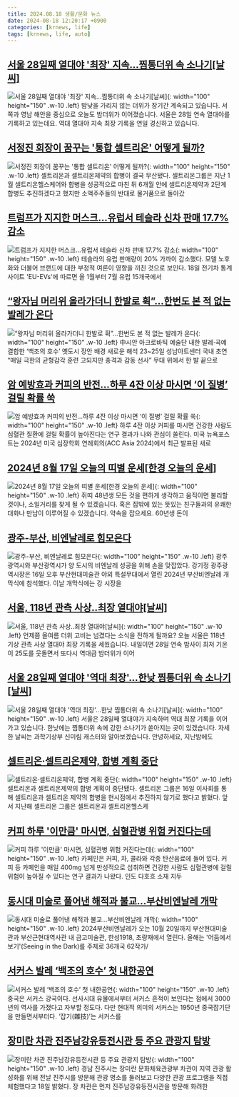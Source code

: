 ```yaml
---
title: 2024.08.18 생활/문화 뉴스
date: 2024-08-18 12:20:17 +0900
categories: [krnews, life]
tags: [krnews, life, auto]
---
```

## [서울 28일째 열대야 '최장' 지속…찜통더위 속 소나기[날씨]](https://n.news.naver.com/mnews/article/422/0000677022)

![서울 28일째 열대야 '최장' 지속…찜통더위 속 소나기[날씨]](https://mimgnews.pstatic.net/image/origin/422/2024/08/18/677022.jpg?type=nf220_150){: width="100" height="150" .w-10 .left}
밤낮을 가리지 않는 더위가 장기간 계속되고 있습니다. 서쪽과 영남 해안을 중심으로 오늘도 밤더위가 이어졌습니다. 서울은 28일 연속 열대야를 기록하고 있는데요. 역대 열대야 지속 최장 기록을 연일 경신하고 있습니다.

## [서정진 회장이 꿈꾸는 '통합 셀트리온' 어떻게 될까?](https://n.news.naver.com/mnews/article/079/0003928759)

![서정진 회장이 꿈꾸는 '통합 셀트리온' 어떻게 될까?](https://mimgnews.pstatic.net/image/origin/079/2024/08/17/3928759.jpg?type=nf220_150){: width="100" height="150" .w-10 .left}
셀트리온과 셀트리온제약의 합병이 결국 무산됐다. 셀트리온그룹은 지난 1월 셀트리온헬스케어와 합병을 성공적으로 마친 뒤 6개월 안에 셀트리온제약과 2단계 합병도 추진하겠다고 했지만 소액주주들의 반대로 물거품으로 돌아갔

## [트럼프가 지지한 머스크…유럽서 테슬라 신차 판매 17.7% 감소](https://n.news.naver.com/mnews/article/029/0002895638)

![트럼프가 지지한 머스크…유럽서 테슬라 신차 판매 17.7% 감소](https://mimgnews.pstatic.net/image/origin/029/2024/08/18/2895638.jpg?type=nf220_150){: width="100" height="150" .w-10 .left}
테슬라의 유럽 판매량이 20% 가까이 감소했다. 모델 노후화와 더불어 브랜드에 대한 부정적 여론이 영향을 끼친 것으로 보인다. 18일 전기차 통계 사이트 'EU-EVs'에 따르면 올 1월부터 7월 유럽 15개국에서

## [“왕자님 머리위 올라가더니 한발로 휙”…한번도 본 적 없는 발레가 온다](https://n.news.naver.com/mnews/article/009/0005351336)

![“왕자님 머리위 올라가더니 한발로 휙”…한번도 본 적 없는 발레가 온다](https://mimgnews.pstatic.net/image/origin/009/2024/08/17/5351336.jpg?type=nf220_150){: width="100" height="150" .w-10 .left}
中시안 아크로바틱 예술단 내한 발레·곡예 결합한 ‘백조의 호수’ 옛도시 장안 배경 새로운 해석 23~25일 성남아트센터 국내 초연 “매일 극한의 균형감각 훈련 고되지만 충격과 감동 선사” 무대 위에서 한 발 끝으로

## [암 예방효과 커피의 반전…하루 4잔 이상 마시면 ‘이 질병’ 걸릴 확률 쑥](https://n.news.naver.com/mnews/article/009/0005351447)

![암 예방효과 커피의 반전…하루 4잔 이상 마시면 ‘이 질병’ 걸릴 확률 쑥](https://mimgnews.pstatic.net/image/origin/009/2024/08/17/5351447.jpg?type=nf220_150){: width="100" height="150" .w-10 .left}
하루 4잔 이상 커피를 마시면 건강한 사람도 심혈관 질환에 걸릴 확률이 높아진다는 연구 결과가 나와 관심이 쏠린다. 미국 뉴욕포스트는 2024년 미국 심장학회 연례회의(ACC Asia 2024)에서 최근 발표된 새로

## [2024년 8월 17일 오늘의 띠별 운세[한경 오늘의 운세]](https://n.news.naver.com/mnews/article/015/0005022587)

![2024년 8월 17일 오늘의 띠별 운세[한경 오늘의 운세]](https://mimgnews.pstatic.net/image/origin/015/2024/08/17/5022587.jpg?type=nf220_150){: width="100" height="150" .w-10 .left}
쥐띠 48년생 모든 것을 편하게 생각하고 움직이면 불리할 것이나, 소일거리를 찾게 될 수 있겠습니다. 혹은 집밖에 있는 뜻있는 친구들과의 유쾌한 대화나 만남이 이루어질 수 있겠습니다. 약속을 잡으세요. 60년생 돈이

## [광주-부산, 비엔날레로 힘모은다](https://n.news.naver.com/mnews/article/016/0002350675)

![광주-부산, 비엔날레로 힘모은다](https://mimgnews.pstatic.net/image/origin/016/2024/08/17/2350675.jpg?type=nf220_150){: width="100" height="150" .w-10 .left}
광주광역시와 부산광역시가 양 도시의 비엔날레 성공을 위해 손을 맞잡았다. 강기정 광주광역시장은 16일 오후 부산현대미술관 야외 특설무대에서 열린 2024년 부산비엔날레 개막식에 참석했다. 이날 개막식에는 강 시장을

## [서울, 118년 관측 사상‥최장 열대야[날씨]](https://n.news.naver.com/mnews/article/214/0001368503)

![서울, 118년 관측 사상‥최장 열대야[날씨]](https://mimgnews.pstatic.net/image/origin/214/2024/08/17/1368503.jpg?type=nf220_150){: width="100" height="150" .w-10 .left}
언제쯤 올여름 더위 고비는 넘겼다는 소식을 전하게 될까요? 오늘 서울은 118년 기상 관측 사상 열대야 최장 기록을 세웠습니다. 내일이면 28일 연속 밤사이 최저 기온이 25도를 웃돌면서 또다시 역대급 밤더위가 이어

## [서울 28일째 열대야 '역대 최장'...한낮 찜통더위 속 소나기[날씨]](https://n.news.naver.com/mnews/article/052/0002075303)

![서울 28일째 열대야 '역대 최장'...한낮 찜통더위 속 소나기[날씨]](https://mimgnews.pstatic.net/image/origin/052/2024/08/18/2075303.jpg?type=nf220_150){: width="100" height="150" .w-10 .left}
서울은 28일째 열대야가 지속하며 역대 최장 기록을 이어가고 있습니다. 한낮에는 찜통더위 속에 강한 소나기가 쏟아지는 곳이 있겠습니다. 자세한 날씨는 과학기상부 신미림 캐스터와 알아보겠습니다. 안녕하세요, 지난밤에도

## [셀트리온·셀트리온제약, 합병 계획 중단](https://n.news.naver.com/mnews/article/023/0003853008)

![셀트리온·셀트리온제약, 합병 계획 중단](https://mimgnews.pstatic.net/image/origin/023/2024/08/17/3853008.jpg?type=nf220_150){: width="100" height="150" .w-10 .left}
셀트리온과 셀트리온제약의 합병 계획이 중단됐다. 셀트리온 그룹은 16일 이사회를 통해 셀트리온과 셀트리온 제약의 합병을 현시점에서 추진하지 않기로 했다고 밝혔다. 앞서 지난해 셀트리온 그룹은 셀트리온과 셀트리온헬스케

## [커피 하루 '이만큼' 마시면, 심혈관병 위험 커진다는데](https://n.news.naver.com/mnews/article/296/0000080939)

![커피 하루 '이만큼' 마시면, 심혈관병 위험 커진다는데](https://mimgnews.pstatic.net/image/origin/296/2024/08/17/80939.jpg?type=nf220_150){: width="100" height="150" .w-10 .left}
카페인은 커피, 차, 콜라와 각종 탄산음료에 들어 있다. 커피 등 카페인을 매일 400mg 넘게 만성적으로 섭취하면 건강한 사람도 심혈관병에 걸릴 위험이 높아질 수 있다는 연구 결과가 나왔다. 인도 다호흐 소재 지두

## [동시대 미술로 풀어낸 해적과 불교…부산비엔날레 개막](https://n.news.naver.com/mnews/article/421/0007734570)

![동시대 미술로 풀어낸 해적과 불교…부산비엔날레 개막](https://mimgnews.pstatic.net/image/origin/421/2024/08/17/7734570.jpg?type=nf220_150){: width="100" height="150" .w-10 .left}
2024부산비엔날레가 오는 10월 20일까지 부산현대미술관과 부산근현대역사관 내 금고미술관, 한성1918, 초량재에서 열린다. 올해는 '어둠에서 보기'(Seeing in the Dark)를 주제로 36개국 62작가/

## [서커스 발레 ‘백조의 호수’ 첫 내한공연](https://n.news.naver.com/mnews/article/005/0001718523)

![서커스 발레 ‘백조의 호수’ 첫 내한공연](https://mimgnews.pstatic.net/image/origin/005/2024/08/17/1718523.jpg?type=nf220_150){: width="100" height="150" .w-10 .left}
중국은 서커스 강국이다. 선사시대 유물에서부터 서커스 흔적이 보인다는 점에서 3000년의 역사를 가졌다고 자부할 정도다. 다만 현대적 의미의 서커스는 1950년 중국잡기단을 만들면서부터다. ‘잡기(雜技)’는 서커스를

## [장미란 차관 진주남강유등전시관 등 주요 관광지 탐방](https://n.news.naver.com/mnews/article/005/0001718608)

![장미란 차관 진주남강유등전시관 등 주요 관광지 탐방](https://mimgnews.pstatic.net/image/origin/005/2024/08/18/1718608.jpg?type=nf220_150){: width="100" height="150" .w-10 .left}
경남 진주시는 장미란 문화체육관광부 차관이 지역 관광 활성화를 위해 전날 진주시를 방문해 관광 명소를 둘러보고 다양한 관광 프로그램을 직접 체험했다고 18일 밝혔다. 장 차관은 먼저 진주남강유등전시관을 방문해 화려한

